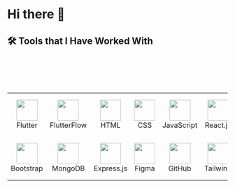 # Hi there 👋

## 🛠️ Tools that I Have Worked With
<table style="border-collapse: collapse;">
  <!-- Row 1 -->
  <tr>
    <td align="center" width="100" height="100">
      <img src="https://cdn.jsdelivr.net/gh/devicons/devicon/icons/flutter/flutter-original.svg" width="48" height="48"/><br/>Flutter
    </td>
    <td align="center" width="100" height="100">
      <img src="https://cdn.brandfetch.io/id209IGdxm/w/400/h/400/theme/dark/icon.jpeg?c=1dxbfHSJFAPEGdCLU4o5B" width="48" height="48"/><br/>FlutterFlow
    </td>
    <td align="center" width="100" height="100">
      <img src="https://cdn.jsdelivr.net/gh/devicons/devicon/icons/html5/html5-original.svg" width="48" height="48"/><br/>HTML
    </td>
    <td align="center" width="100" height="100">
      <img src="https://cdn.jsdelivr.net/gh/devicons/devicon/icons/css3/css3-original.svg" width="48" height="48"/><br/>CSS
    </td>
    <td align="center" width="100" height="100">
      <img src="https://cdn.jsdelivr.net/gh/devicons/devicon/icons/javascript/javascript-original.svg" width="48" height="48"/><br/>JavaScript
    </td>
    <td align="center" width="100" height="100">
      <img src="https://cdn.jsdelivr.net/gh/devicons/devicon/icons/react/react-original.svg" width="48" height="48"/><br/>React.js
    </td>
  </tr>

  <!-- Row 2 -->
  <tr>
    <td align="center" width="100" height="100">
      <img src="https://cdn.jsdelivr.net/gh/devicons/devicon/icons/bootstrap/bootstrap-original.svg" width="48" height="48"/><br/>Bootstrap
    </td>
    <td align="center" width="100" height="100">
      <img src="https://cdn.jsdelivr.net/gh/devicons/devicon/icons/mongodb/mongodb-original.svg" width="48" height="48"/><br/>MongoDB
    </td>
    <td align="center" width="100" height="100">
      <img src="https://cdn.jsdelivr.net/gh/devicons/devicon/icons/express/express-original.svg" width="48" height="48"/><br/>Express.js
    </td>
    <td align="center" width="100" height="100">
      <img src="https://cdn.jsdelivr.net/gh/devicons/devicon/icons/figma/figma-original.svg" width="48" height="48"/><br/>Figma
    </td>
    <td align="center" width="100" height="100">
      <img src="https://cdn.jsdelivr.net/gh/devicons/devicon/icons/github/github-original.svg" width="48" height="48"/><br/>GitHub
    </td>
    <td align="center" width="100" height="100">
        <img src="https://skillicons.dev/icons?i=express" width="48" height="48"/><br/>Tailwind
    </td>
      <div style="width:48px; height:48px;"></div><br/>
    </td>
  </tr>
</table>

</div>
